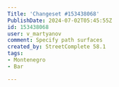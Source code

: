 ```yaml
---
Title: 'Changeset #153438068'
PublishDate: 2024-07-02T05:45:55Z
id: 153438068
user: v_martyanov
comment: Specify path surfaces
created_by: StreetComplete 58.1
tags:
- Montenegro
- Bar

---
```

